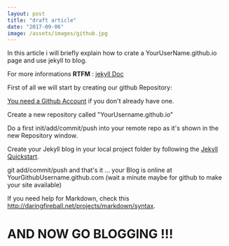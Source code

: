 ```yaml
---
layout: post
title: "draft article"
date: "2017-09-06"
image: /assets/images/github.jpg
---
```

In this article i will briefly explain how to crate a YourUserName.github.io page and use jekyll to blog.

For more informations **RTFM** : <a href="http://jekyllrb.com/docs/home/" target="_blank">jekyll Doc<a>

First of all we will start by creating our github Repository:

<a href="https://github.com/" target="_blank">You need a Github Account</a> if you don't already have one.

Create a new repository called "YourUsername.github.io"

Do a first init/add/commit/push into your remote repo as it's shown in the new Repository window.

Create your Jekyll blog in your local project folder by following the <a href="http://jekyllrb.com/docs/quickstart/">Jekyll Quickstart</a>.

git add/commit/push and that's it ... your Blog is online at YourGithubUsername.github.com (wait a minute maybe for github to make your site available)

If you need help for Markdown, check this <a href="http://daringfireball.net/projects/markdown/syntax">http://daringfireball.net/projects/markdown/syntax</a>.

AND NOW GO BLOGGING !!!
=======================
